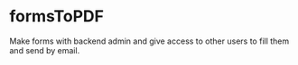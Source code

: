 # formsToPDF
Make forms with backend admin and give access to other users to fill them and send by email.
